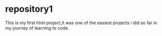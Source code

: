 # repository1 
This is my first html project,it was one of the easiest projects i did so far in my journey of learning to code.
